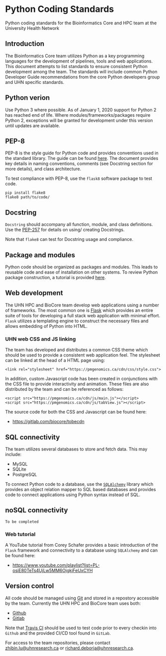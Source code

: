 # Python Coding Standards
Python coding standards for the Bioinformatics Core and HPC team at the
University Health Network


## Introduction
The Bioinformatics Core team utilizes Python as a key programming languages for
the development of pipelines, tools and web applications.  This document
attempts to list standards to ensure consistent Python development among the
team.  The standards will include common Python Developer Guide recommendations
from the core Python developers group and UHN specific standards.


## Python verion
Use Python 3 where possible.  As of January 1, 2020 support for Python 2 has
reached end of life.  Where modules/frameworks/packages require Python 2,
exceptions will be granted for development under this version until updates
are available.


## PEP-8
PEP-8 is the style guide for Python code and provides conventions used in the
standard library.  The guide can be found [here](https://www.python.org/dev/peps/pep-0008/).
The document provides key details in naming conventions, comments (see
Docstring section for more details), and class architecture.

To test compliance with PEP-8, use the `flask8` software package to test code.

```
pip install flake8
flake8 path/to/code/
```


## Docstring
`Docstring` should accompany all function, module, and class definitions.  Use
the [PEP-257](https://www.python.org/dev/peps/pep-0257/) for details on using/
creating Docstrings.

Note that `flake8` can test for Docstring usage and compliance.


## Package and modules
Python code should be organized as packages and modules.  This leads to reusable
code and ease of installation on other systems.  To review Python package
construction, a tutorial is provided [here](https://packaging.python.org/tutorials/packaging-projects/).


## Web development
The UHN HPC and BioCore team develop web applications using a number of
frameworks.  The most common one is [Flask](http://flask.palletsprojects.com/en/1.1.x/)
which provides an entire suite of tools for developing a full stack web
application with minimal effort.  `Flask` utilizes a templating engine to
construct the necessary files and allows embedding of Python into HTML.


### UHN web CSS and JS linking
The team has developed and distributes a common CSS theme which should be used
to provide a consistent web application feel.  The stylesheet can be linked
at the head of a HTML page using:
```
<link rel="stylesheet" href="https://pmgenomics.ca/cdn/css/style.css">
```

In addition, custom Javascript code has been created in conjunctions with the
CSS file to provide interactivity and animation.  These files are also
distributed by the team and can be referenced as follows:
```
<script src="https://pmgenomics.ca/cdn/js/main.js"></script>
<script src="https://pmgenomics.ca/cdn/js/tabView.js"></script>
```

The source code for both the CSS and Javascript can be found here:
* <https://gitlab.com/biocore/tobecdn>


## SQL connectivity
The team utilizes several databases to store and fetch data.  This may include:
* MySQL
* SQLite
* PostgreSQL

To connect Python code to a database, use the [`SQLAlchemy`](https://www.sqlalchemy.org) library which
provides an object relation mapper to SQL based databases and provides code
to connect applications using Python syntax instead of SQL.


## noSQL connectivity
`To be completed`


### Web tutorial
A YouTube tutorial from Corey Schafer provides a basic introduction of the
`Flask` framework and connectivity to a database using `SQLAlchemy` and
can be found here:
* <https://www.youtube.com/playlist?list=PL-osiE80TeTs4UjLw5MM6OjgkjFeUxCYH>


## Version control
All code should be managed using [Git](https://git-scm.com) and stored in a
repostory accessible by the team.  Currently the UHN HPC and BioCore team
uses both:
* [Github](https://github.com/bio-core)
* [Gitlab](https://gitlab.com/biocore)

Note that [Travis CI](https://travis-ci.com/) should be used to test code
prior to every checkin into `Github` and the provided CI/CD tool found in
`GitLab`.

For access to the team repositories, please contact <zhibin.lu@uhnresearch.ca> or
<richard.deborja@uhnresearch.ca>.


